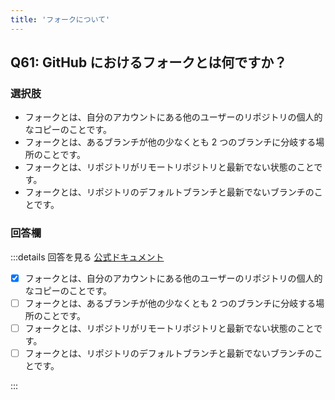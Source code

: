 ```yaml
---
title: 'フォークについて'
---
```


## Q61: GitHub におけるフォークとは何ですか？

### 選択肢

- フォークとは、自分のアカウントにある他のユーザーのリポジトリの個人的なコピーのことです。
- フォークとは、あるブランチが他の少なくとも 2 つのブランチに分岐する場所のことです。
- フォークとは、リポジトリがリモートリポジトリと最新でない状態のことです。
- フォークとは、リポジトリのデフォルトブランチと最新でないブランチのことです。

### 回答欄

:::details 回答を見る
[公式ドキュメント](https://docs.github.com/ja/pull-requests/collaborating-with-pull-requests/working-with-forks/about-forks)

- [x] フォークとは、自分のアカウントにある他のユーザーのリポジトリの個人的なコピーのことです。
- [ ] フォークとは、あるブランチが他の少なくとも 2 つのブランチに分岐する場所のことです。
- [ ] フォークとは、リポジトリがリモートリポジトリと最新でない状態のことです。
- [ ] フォークとは、リポジトリのデフォルトブランチと最新でないブランチのことです。

:::
